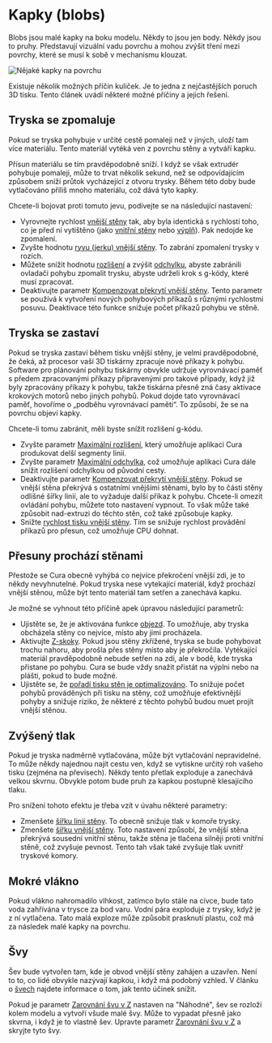 Kapky (blobs)
====
Blobs jsou malé kapky na boku modelu. Někdy to jsou jen body. Někdy jsou to pruhy. Představují vizuální vadu povrchu a mohou zvýšit tření mezi povrchy, které se musí k sobě v mechanismu klouzat.

![Nějaké kapky na povrchu](../../../articles/images/blobs.jpg)

Existuje několik možných příčin kuliček. Je to jedna z nejčastějších poruch 3D tisku. Tento článek uvádí některé možné příčiny a jejich řešení.

Tryska se zpomaluje
----
Pokud se tryska pohybuje v určité cestě pomaleji než v jiných, uloží tam více materiálu. Tento materiál vytéká ven z povrchu stěny a vytváří kapku.

Přísun materiálu se tím pravděpodobně sníží. I když se však extrudér pohybuje pomaleji, může to trvat několik sekund, než se odpovídajícím způsobem sníží průtok vycházející z otvoru trysky. Během této doby bude vytlačováno příliš mnoho materiálu, což dává tyto kapky.

Chcete-li bojovat proti tomuto jevu, podívejte se na následující nastavení:
* Vyrovnejte rychlost [vnější stěny](../speed/speed_wall_0.md) tak, aby byla identická s rychlostí toho, co je před ní vytištěno (jako [vnitřní stěny](../speed/speed_wall_x.md) nebo [výplň](../speed/speed_infill.md)). Pak nedojde ke zpomalení.
* Zvyšte hodnotu [ryvu (jerku) vnější stěny](../speed/jerk_wall_0.md). To zabrání zpomalení trysky v rozích.
* Můžete snížit hodnotu [rozlišení](../meshfix/meshfix_maximum_resolution.md) a zvýšit [odchylku](../meshfix/meshfix_maximum_deviation.md), abyste zabránili ovladači pohybu zpomalit trysku, abyste udrželi krok s g-kódy, které musí zpracovat.
* Deaktivujte parametr [Kompenzovat překrytí vnější stěny](../shell/travel_compensate_overlapping_walls_0_enabled.md). Tento parametr se používá k vytvoření nových pohybových příkazů s různými rychlostmi posuvu. Deaktivace této funkce snižuje počet příkazů pohybu ve stěně.

Tryska se zastaví
----
Pokud se tryska zastaví během tisku vnější stěny, je velmi pravděpodobné, že čeká, až procesor vaší 3D tiskárny zpracuje nové příkazy k pohybu. Software pro plánování pohybu tiskárny obvykle udržuje vyrovnávací paměť s předem zpracovanými příkazy připravenými pro takové případy, když již byly zpracovány příkazy k pohybu, takže tiskárna přesně zná časy aktivace krokových motorů nebo jiných pohybů. Pokud dojde tato vyrovnávací paměť, hovoříme o „podběhu vyrovnávací paměti“. To způsobí, že se na povrchu objeví kapky.

Chcete-li tomu zabránit, měli byste snížit rozlišení g-kódu.
* Zvyšte parametr [Maximální rozlišení](../meshfix/meshfix_maximum_resolution.md), který umožňuje aplikaci Cura produkovat delší segmenty linií.
* Zvyšte parametr [Maximální odchylka](../meshfix/meshfix_maximum_deviation.md), což umožňuje aplikaci Cura dále snížit rozlišení odchylkou od původní cesty.
* Deaktivujte parametr [Kompenzovat překrytí vnější stěny](../shell/travel_compensate_overlapping_walls_0_enabled.md). Pokud se vnější stěna překrývá s ostatními vnějšími stěnami, bylo by to části stěny odlišné šířky linií, ale to vyžaduje další příkaz k pohybu. Chcete-li omezit ovládání pohybu, můžete toto nastavení vypnout. To však může také způsobit nad-extruzi do těchto stěn, což také způsobuje kapky.
* Snižte [rychlost tisku vnější stěny](../speed/speed_wall_0.md). Tím se snižuje rychlost provádění příkazů pro přesun, což umožňuje CPU dohnat.

Přesuny prochází stěnami
----
Přestože se Cura obecně vyhýbá co nejvíce překročení vnější zdi, je to někdy nevyhnutelné. Pokud tryska nese vytekající materiál, když prochází vnější stěnou, může být tento materiál tam setřen a zanechává kapku.

Je možné se vyhnout této příčině apek úpravou následující parametrů:
* Ujistěte se, že je aktivována funkce [objezd](../travel/retraction_combing.md). To umožňuje, aby tryska obcházela stěny co nejvíce, místo aby jimi procházela.
* Aktivujte [Z-skoky](../travel/retraction_hop_enabled.md). Pokud jsou stěny zkřížené, tryska se bude pohybovat trochu nahoru, aby prošla přes stěny místo aby je překročila. Vytékající materiál pravděpodobně nebude setřen na zdi, ale v bodě, kde tryska přistane po pohybu. Cura se bude vždy snažit přistát na výplni nebo na plášti, pokud to bude možné.
* Ujistěte se, že [pořadí tisku stěn je optimalizováno](../shell/optimize_wall_printing_order.md). To snižuje počet pohybů prováděných při tisku na stěny, což umožňuje efektivnější pohyby a snižuje riziko, že některé z těchto pohybů budou muet projít vnější stěnou.

Zvýšený tlak
----
Pokud je tryska nadměrně vytlačována, může být vytlačování nepravidelné. To může někdy najednou najít cestu ven, když se vytiskne určitý roh vašeho tisku (zejména na převisech). Někdy tento přetlak exploduje a zanechává velkou skvrnu. Obvykle potom bude pruh za kapkou postupně klesajícího tlaku.

Pro snížení tohoto efektu je třeba vzít v úvahu některé parametry:
* Zmenšete [šířku linií stěny](../resolution/wall_line_width.md). To obecně snižuje tlak v komoře trysky.
* Zmenšete [šířku vnější stěny](../shell/wall_0_inset.md). Toto nastavení způsobí, že vnější stěna překrývá sousední vnitřní stěnu, takže stěna je tlačena silněji proti vnitřní stěně, což zvyšuje pevnost. Tento tah však také zvyšuje tlak uvnitř tryskové komory.

Mokré vlákno
----
Pokud vlákno nahromadilo vlhkost, zatímco bylo stále na cívce, bude tato voda zahřívána v trysce za bod varu. Vodní pára exploduje z trysky, když je z ní vytlačena. Tato malá exploze může způsobit prasknutí plastu, což má za následek malé kapky na povrchu.

Švy
----
Šev bude vytvořen tam, kde je obvod vnější stěny zahájen a uzavřen. Není to to, co lidé obvykle nazývají kapkou, i když má podobný vzhled. V článku o [švech](seam.md) najdete informace o tom, jak tento účinek snížit.

Pokud je parametr [Zarovnání švu v Z](../shell/z_seam_type.md) nastaven na "Náhodné", šev se rozloží kolem modelu a vytvoří všude malé švy. Může to vypadat přesně jako skvrna, i když je to vlastně šev. Upravte parametr [Zarovnání švu v Z](../shell/z_seam_type.md) a skryjte tyto švy.